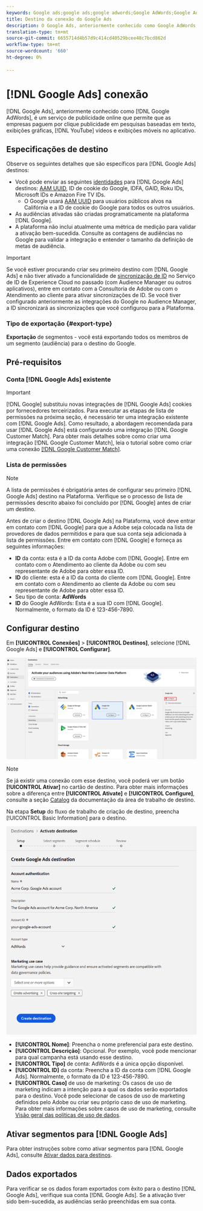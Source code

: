```yaml
---
keywords: Google ads;google ads;google adwords;Google AdWords;Google Adwords
title: Destino da conexão do Google Ads
description: O Google Ads, anteriormente conhecido como Google AdWords, é um serviço de publicidade online que permite que as empresas paguem propaganda por clique em pesquisas baseadas em texto, exibições gráficas, vídeos do YouTube e exibições móveis no aplicativo.
translation-type: tm+mt
source-git-commit: 6655714d4b57d9c414cd40529bcee48c7bcd862d
workflow-type: tm+mt
source-wordcount: '660'
ht-degree: 0%

---
```



# [!DNL Google Ads] conexão

[!DNL Google Ads], anteriormente conhecido como  [!DNL Google AdWords], é um serviço de publicidade online que permite que as empresas paguem por clique publicidade em pesquisas baseadas em texto, exibições gráficas,  [!DNL YouTube] vídeos e exibições móveis no aplicativo.

## Especificações de destino

Observe os seguintes detalhes que são específicos para [!DNL Google Ads] destinos:

* Você pode enviar as seguintes [identidades](../../../identity-service/namespaces.md) para [!DNL Google Ads] destinos: [AAM UUID](https://experienceleague.adobe.com/docs/audience-manager/user-guide/reference/ids-in-aam.html?lang=en), ID de cookie do Google, IDFA, GAID, Roku IDs, Microsoft IDs e Amazon Fire TV IDs.
   * O Google usará [AAM UUID](https://experienceleague.adobe.com/docs/audience-manager/user-guide/reference/ids-in-aam.html?lang=en) para usuários públicos alvos na Califórnia e a ID de cookie do Google para todos os outros usuários.
* As audiências ativadas são criadas programaticamente na plataforma [!DNL Google].
* A plataforma não inclui atualmente uma métrica de medição para validar a ativação bem-sucedida. Consulte as contagens de audiências no Google para validar a integração e entender o tamanho da definição de metas de audiência.

>[!IMPORTANT]
>
>Se você estiver procurando criar seu primeiro destino com [!DNL Google Ads] e não tiver ativado a funcionalidade de [sincronização de ID](https://experienceleague.adobe.com/docs/id-service/using/id-service-api/methods/idsync.html) no Serviço de ID de Experience Cloud no passado (com Audience Manager ou outros aplicativos), entre em contato com a Consultoria de Adobe ou com o Atendimento ao cliente para ativar sincronizações de ID. Se você tiver configurado anteriormente as integrações do Google no Audience Manager, a ID sincronizará as sincronizações que você configurou para a Plataforma.

### Tipo de exportação {#export-type}

**Exportação**  de segmentos - você está exportando todos os membros de um segmento (audiência) para o destino do Google.

## Pré-requisitos

### Conta [!DNL Google Ads] existente

>[!IMPORTANT]
>
> [!DNL Google] substituiu novas integrações de  [!DNL Google Ads] cookies por fornecedores terceirizados. Para executar as etapas de lista de permissões na próxima seção, é necessário ter uma integração existente com [!DNL Google Ads]. Como resultado, a abordagem recomendada para usar [!DNL Google Ads] está configurando uma integração [!DNL Google Customer Match]. Para obter mais detalhes sobre como criar uma integração [!DNL Google Customer Match], leia o tutorial sobre como criar uma conexão [[!DNL Google Customer Match]](./google-customer-match.md).

### Lista de permissões

>[!NOTE]
>
>A lista de permissões é obrigatória antes de configurar seu primeiro [!DNL Google Ads] destino na Plataforma. Verifique se o processo de lista de permissões descrito abaixo foi concluído por [!DNL Google] antes de criar um destino.

Antes de criar o destino [!DNL Google Ads] na Plataforma, você deve entrar em contato com [!DNL Google] para que a Adobe seja colocada na lista de provedores de dados permitidos e para que sua conta seja adicionada à lista de permissões. Entre em contato com [!DNL Google] e forneça as seguintes informações:

* **ID**  da conta: esta é a ID da conta Adobe com  [!DNL Google]. Entre em contato com o Atendimento ao cliente da Adobe ou com seu representante de Adobe para obter essa ID.
* **ID**  do cliente: esta é a ID da conta do cliente com  [!DNL Google]. Entre em contato com o Atendimento ao cliente da Adobe ou com seu representante de Adobe para obter essa ID.
* Seu tipo de conta: **AdWords**
* **ID**  do Google AdWords: Esta é a sua ID com  [!DNL Google]. Normalmente, o formato da ID é 123-456-7890.

## Configurar destino

Em **[!UICONTROL Conexões]** > **[!UICONTROL Destinos]**, selecione [!DNL Google Ads] e **[!UICONTROL Configurar]**.

![Destino do Connect Google Ads](../../assets/catalog/advertising/google-ads-destination/catalog.png)

>[!NOTE]
>
>Se já existir uma conexão com esse destino, você poderá ver um botão **[!UICONTROL Ativar]** no cartão de destino. Para obter mais informações sobre a diferença entre **[!UICONTROL Ativate]** e **[!UICONTROL Configure]**, consulte a seção [Catalog](../../ui/destinations-workspace.md#catalog) da documentação da área de trabalho de destino.

Na etapa **Setup** do fluxo de trabalho de criação de destino, preencha [!UICONTROL Basic Information] para o destino.

![Informações básicas sobre o Google Ads](../../assets/catalog/advertising/google-ads-destination/setup.png)

* **[!UICONTROL Nome]**: Preencha o nome preferencial para este destino.
* **[!UICONTROL Descrição]**: Opcional. Por exemplo, você pode mencionar para qual campanha está usando esse destino.
* **[!UICONTROL Tipo]** de conta: AdWords é a única opção disponível.
* **[!UICONTROL ID]** da conta: Preencha a ID da conta com  [!DNL Google Ads]. Normalmente, o formato da ID é 123-456-7890.
* **[!UICONTROL Caso]** de uso de marketing: Os casos de uso de marketing indicam a intenção para a qual os dados serão exportados para o destino. Você pode selecionar de casos de uso de marketing definidos pelo Adobe ou criar seu próprio caso de uso de marketing. Para obter mais informações sobre casos de uso de marketing, consulte [Visão geral das políticas de uso de dados](../../../data-governance/policies/overview.md).

## Ativar segmentos para [!DNL Google Ads]

Para obter instruções sobre como ativar segmentos para [!DNL Google Ads], consulte [Ativar dados para destinos](../../ui/activate-destinations.md).

## Dados exportados

Para verificar se os dados foram exportados com êxito para o destino [!DNL Google Ads], verifique sua conta [!DNL Google Ads]. Se a ativação tiver sido bem-sucedida, as audiências serão preenchidas em sua conta.